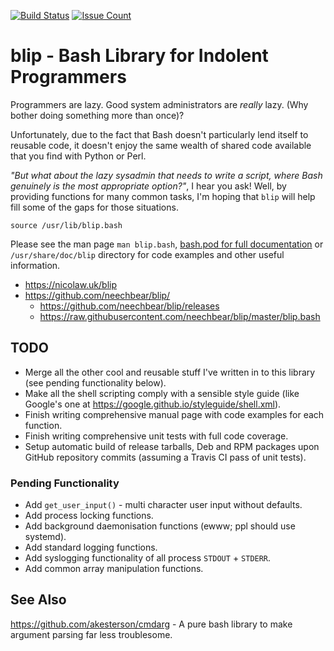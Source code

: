 [![Build Status](https://travis-ci.org/neechbear/blip.svg?branch=master)](https://travis-ci.org/neechbear/blip)
[![Issue Count](https://codeclimate.com/github/neechbear/blip/badges/issue_count.svg)](https://codeclimate.com/github/neechbear/blip)

# blip - Bash Library for Indolent Programmers

Programmers are lazy. Good system administrators are _really_ lazy. (Why bother doing something more than once)?

Unfortunately, due to the fact that Bash doesn't particularly lend itself to reusable code, it doesn't enjoy the same wealth of shared code available that you find with Python or Perl.

_"But what about the lazy sysadmin that needs to write a script, where Bash genuinely is the most appropriate option?"_, I hear you ask! Well, by providing functions for many common tasks, I'm hoping that `blip` will help fill some of the gaps for those situations.

```
source /usr/lib/blip.bash
```

Please see the man page `man blip.bash`, [bash.pod for full documentation](blip.bash.pod) or `/usr/share/doc/blip` directory for code examples and other useful information.

* https://nicolaw.uk/blip
* https://github.com/neechbear/blip/
    * https://github.com/neechbear/blip/releases
    * https://raw.githubusercontent.com/neechbear/blip/master/blip.bash

## TODO

* Merge all the other cool and reusable stuff I've written in to this library (see pending functionality below).
* Make all the shell scripting comply with a sensible style guide (like Google's one at https://google.github.io/styleguide/shell.xml).
* Finish writing comprehensive manual page with code examples for each function.
* Finish writing comprehensive unit tests with full code coverage.
* Setup automatic build of release tarballs, Deb and RPM packages upon GitHub repository commits (assuming a Travis CI pass of unit tests).

### Pending Functionality

* Add `get_user_input()` - multi character user input without defaults.
* Add process locking functions.
* Add background daemonisation functions (ewww; ppl should use systemd).
* Add standard logging functions.
* Add syslogging functionality of all process `STDOUT` + `STDERR`.
* Add common array manipulation functions.

## See Also

https://github.com/akesterson/cmdarg - A pure bash library to make argument parsing far less troublesome.

